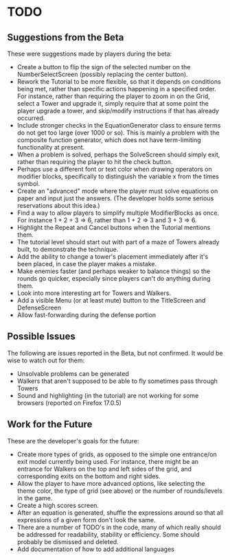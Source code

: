 TODO
====

Suggestions from the Beta
-------------------------
These were suggestions made by players during the beta:
* Create a button to flip the sign of the selected number on the NumberSelectScreen (possibly replacing the center button).
* Rework the Tutorial to be more flexible, so that it depends on conditions being met, rather than specific actions happening in a specified order. For instance, rather than requiring the player to zoom in on the Grid, select a Tower and upgrade it, simply require that at some point the player upgrade a tower, and skip/modify instructions if that has already occurred.
* Include stronger checks in the EquationGenerator class to ensure terms do not get too large (over 1000 or so). This is mainly a problem with the composite function generator, which does not have term-limiting functionality at present.
* When a problem is solved, perhaps the SolveScreen should simply exit, rather than requiring the player to hit the check button.
* Perhaps use a different font or text color when drawing operators on modifier blocks, specifically to distinguish the variable x from the times symbol.
* Create an "advanced" mode where the player must solve equations on paper and input just the answers. (The developer holds some serious reservations about this idea.)
* Find a way to allow players to simplify multiple ModifierBlocks as once. For instance 1 + 2 + 3 => 6, rather than 1 + 2 => 3 and 3 + 3 => 6.
* Highlight the Repeat and Cancel buttons when the Tutorial mentions them.
* The tutorial level should start out with part of a maze of Towers already built, to demonstrate the technique.
* Add the ability to change a tower's placement immediately after it's been placed, in case the player makes a mistake.
* Make enemies faster (and perhaps weaker to balance things) so the rounds go quicker, especially since players can't do anything during them.
* Look into more interesting art for Towers and Walkers.
* Add a visible Menu (or at least mute) button to the TitleScreen and DefenseScreen
* Allow fast-forwarding during the defense portion

Possible Issues
---------------------
The following are issues reported in the Beta, but not confirmed. It would be wise to watch out for them:
* Unsolvable problems can be generated
* Walkers that aren't supposed to be able to fly sometimes pass through Towers
* Sound and highlighting (in the tutorial) are not working for some browsers (reported on Firefox 17.0.5)

Work for the Future
-------------------
These are the developer's goals for the future:
* Create more types of grids, as opposed to the simple one entrance/on exit model currently being used. For instance, there might be an entrance for Walkers on the top and left sides of the grid, and corresponding exits on the bottom and right sides.
* Allow the player to have more advanced options, like selecting the theme color, the type of grid (see above) or the number of rounds/levels in the game.
* Create a high scores screen.
* After an equation is generated, shuffle the expressions around so that all expressions of a given form don't look the same.
* There are a number of TODO's in the code, many of which really should be addressed for readability, stability or efficiency. Some should probably be dismissed and deleted.
* Add documentation of how to add additional languages

